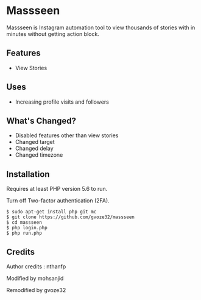 # Massseen
Massseen is Instagram automation tool to view thousands of stories with in minutes without getting action block. 

## Features
- View Stories
  
## Uses 
- Increasing profile visits and followers

## What's Changed?
- Disabled features other than view stories
- Changed target
- Changed delay
- Changed timezone
   
## Installation

Requires at least PHP version 5.6 to run.

Turn off Two-factor authentication (2FA).

```
$ sudo apt-get install php git mc
$ git clone https://github.com/gvoze32/massseen
$ cd massseen
$ php login.php
$ php run.php
```

## Credits
Author credits : nthanfp

Modified by mohsanjid

Remodified by gvoze32